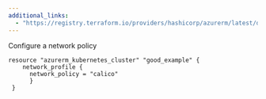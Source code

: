 ```yaml
---
additional_links: 
  - "https://registry.terraform.io/providers/hashicorp/azurerm/latest/docs/resources/kubernetes_cluster#network_policy"
---
```


Configure a network policy

```hcl
resource "azurerm_kubernetes_cluster" "good_example" {
 	network_profile {
 	  network_policy = "calico"
 	  }
 }
```
